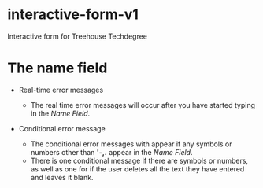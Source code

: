 # interactive-form-v1
 Interactive form for Treehouse Techdegree

# The name field

* Real-time error messages
    * The real time error messages will occur after you have started typing in the _Name Field_.

* Conditional error message
    * The conditional error messages with appear if any symbols or numbers other than __'-,.__ appear in the _Name Field_.
    * There is one conditional message if there are symbols or numbers, as well as one for if the user deletes all the text they have entered and leaves it blank.
